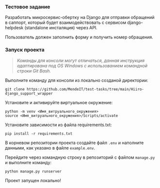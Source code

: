 <h3>Тестовое задание</h3>

Разработать микросервис-обертку на Django для отправки обращений в саппорт, который будет взаимодействовать с сервисом django-helpdesk (standalone инсталяция) через API. 

Пользователь должен заполнить форму и получить номер обращения.

<h3>Запуск проекта</h3>

> _Команды для консоли могут отличаться, данная инструкция адаптирована под OS Windows с использованием командной строки Git Bash._

Выполните команду для консоли из локально созданой директории:
```
git clone https://github.com/MendeIT/test-tasks/tree/main/Hiiro-django_support_wrapper
```
Установите и активируйте виртуальное окружение:
```
python -m venv <Имя_витруального_окружения>
source <Имя_витруального_окружения>/Scripts/activate
``` 
Установите зависимости из файла requirements.txt:
```
pip install -r requirements.txt
``` 
В корневом репозитории проекта cоздайте файл ```.env``` и наполните данными, как указано в файле ```example.env```.

Перейдите через командную строку в репозиторий с файлом ```manage.py``` и  выполните команду:
```
python manage.py runserver
```
Проект запущен локально!